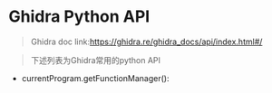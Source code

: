 # Ghidra Python API

> Ghidra doc link:https://ghidra.re/ghidra_docs/api/index.html#/

> 下述列表为Ghidra常用的python API


- currentProgram.getFunctionManager():